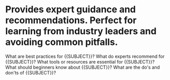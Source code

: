# Provides expert guidance and recommendations. Perfect for learning from industry leaders and avoiding common pitfalls.

What are best practices for {{SUBJECT}}?
What do experts recommend for {{SUBJECT}}?
What tools or resources are essential for {{SUBJECT}}?
What should beginners know about {{SUBJECT}}?
What are the do's and don'ts of {{SUBJECT}}?